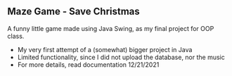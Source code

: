 ## Maze Game - Save Christmas
A funny little game made using Java Swing, as my final project for OOP class.
  - My very first attempt of a (somewhat) bigger project in Java
  - Limited functionality, since I did not upload the database, nor the music
  - For more details, read documentation
12/21/2021
